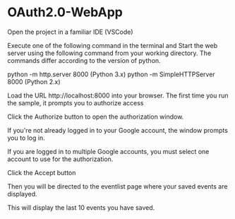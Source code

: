 # OAuth2.0-WebApp

Open the project in a familiar IDE (VSCode)

Execute one of the following command in the terminal and Start the web server using the following command from your working directory.
The commands differ according to the version of python.

python -m http.server 8000  (Python 3.x)
python -m SimpleHTTPServer 8000 (Python 2.x)

Load the URL http://localhost:8000 into your browser.
The first time you run the sample, it prompts you to authorize access

Click the Authorize button to open the authorization window.

If you're not already logged in to your Google account, the window prompts you to log in. 

If you are logged in to multiple Google accounts, you must select one account to use for the authorization.

Click the Accept button

Then you will be directed to the eventlist page where your saved events are displayed.

This will display the last 10 events you have saved.
